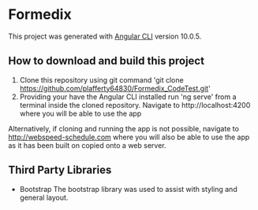 # Formedix

This project was generated with [Angular CLI](https://github.com/angular/angular-cli) version 10.0.5.

## How to download and build this project
1. Clone this repository using git command 'git clone https://github.com/plafferty64830/Formedix_CodeTest.git'
2. Providing your have the Angular CLI installed run 'ng serve' from a terminal inside the cloned repository. Navigate to http://localhost:4200 where you will be able to use the app

Alternatively, if cloning and running the app is not possible, navigate to http://webspeed-schedule.com where you will also be able to use the app as it has been built on copied onto a web server.


## Third Party Libraries

- Bootstrap
The bootstrap library was used to assist with styling and general layout.
